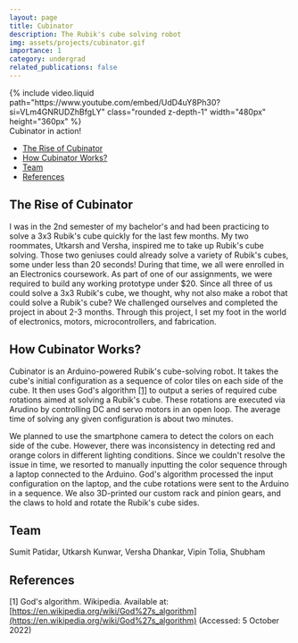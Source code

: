 ```yaml
---
layout: page
title: Cubinator
description: The Rubik's cube solving robot
img: assets/projects/cubinator.gif
importance: 1
category: undergrad
related_publications: false
---
```


<div class="row justify-content-sm-center">
{% include video.liquid path="https://www.youtube.com/embed/UdD4uY8Ph30?si=VLm4GNRUDZhBfgLY" class="rounded z-depth-1" width="480px" height="360px" %}
</div>
<div class="caption">
    Cubinator in action!
</div>

- [The Rise of Cubinator](#the-rise-of-cubinator)
- [How Cubinator Works?](#how-cubinator-works)
- [Team](#team)
- [References](#references)

## The Rise of Cubinator

I was in the 2nd semester of my bachelor's and had been practicing to solve a 3x3 Rubik's cube quickly for the last few months. My two roommates, Utkarsh and Versha, inspired me to take up Rubik's cube solving. Those two geniuses could already solve a variety of Rubik's cubes, some under less than 20 seconds! During that time, we all were enrolled in an Electronics coursework. As part of one of our assignments, we were required to build any working prototype under $20. Since all three of us could solve a 3x3 Rubik's cube, we thought, why not also make a robot that could solve a Rubik's cube? We challenged ourselves and completed the project in about 2-3 months. Through this project, I set my foot in the world of electronics, motors, microcontrollers, and fabrication.

## How Cubinator Works?

Cubinator is an Arduino-powered Rubik's cube-solving robot. It takes the cube's initial configuration as a sequence of color tiles on each side of the cube. It then uses God's algorithm [[1]](#1) to output a series of required cube rotations aimed at solving a Rubik's cube. These rotations are executed via Arudino by controlling DC and servo motors in an open loop. The average time of solving any given configuration is about two minutes.

We planned to use the smartphone camera to detect the colors on each side of the cube. However, there was inconsistency in detecting red and orange colors in different lighting conditions. Since we couldn't resolve the issue in time, we resorted to manually inputting the color sequence through a laptop connected to the Arduino. God's algorithm processed the input configuration on the laptop, and the cube rotations were sent to the Arduino in a sequence. We also 3D-printed our custom rack and pinion gears, and the claws to hold and rotate the Rubik's cube sides.

## Team

Sumit Patidar, Utkarsh Kunwar, Versha Dhankar, Vipin Tolia, Shubham

## References

<a id="1">[1]</a>
God's algorithm. Wikipedia. Available at:
[https://en.wikipedia.org/wiki/God%27s_algorithm](https://en.wikipedia.org/wiki/God%27s_algorithm)
(Accessed: 5 October 2022)
